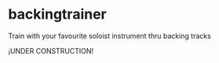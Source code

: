 # backingtrainer
Train with your favourite soloist instrument thru backing tracks

¡UNDER CONSTRUCTION!